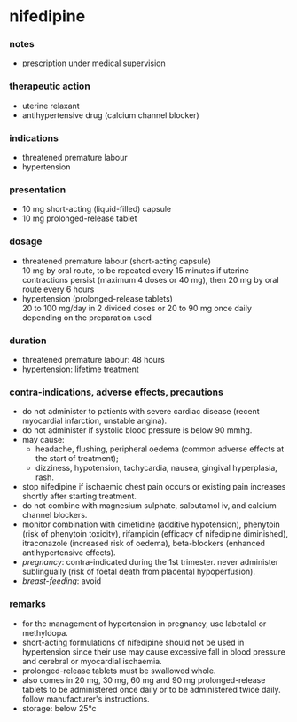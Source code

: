 # nifedipine

### notes
+ prescription under medical supervision

### therapeutic action
+ uterine relaxant
+ antihypertensive drug (calcium channel blocker)

### indications
+ threatened premature labour
+ hypertension

### presentation
+ 10 mg short-acting (liquid-filled) capsule
+ 10 mg prolonged-release tablet

### dosage
+ threatened premature labour (short-acting capsule)  
    10 mg by oral route, to be repeated every 15 minutes if uterine contractions persist (maximum 4 doses or 40 mg), then 20 mg by oral route every 6 hours
+ hypertension (prolonged-release tablets)  
    20 to 100 mg/day in 2 divided doses or 20 to 90 mg once daily depending on the preparation used

### duration
+ threatened premature labour: 48 hours
+ hypertension: lifetime treatment

### contra-indications, adverse effects, precautions
+ do not administer to patients with severe cardiac disease (recent myocardial infarction, unstable angina).
+ do not administer if systolic blood pressure is below 90 mmhg.
+ may cause:
    - headache, flushing, peripheral oedema (common adverse effects at the start of treatment);
    - dizziness, hypotension, tachycardia, nausea, gingival hyperplasia, rash.
+ stop nifedipine if ischaemic chest pain occurs or existing pain increases shortly after starting treatment.
+ do not combine with magnesium sulphate, salbutamol iv, and calcium channel blockers.
+ monitor combination with cimetidine (additive hypotension), phenytoin (risk of phenytoin toxicity), rifampicin (efficacy of nifedipine diminished), itraconazole (increased risk of oedema), beta-blockers (enhanced antihypertensive effects).
+ *pregnancy*: contra-indicated during the 1st trimester. never administer sublingually (risk of foetal death from placental hypoperfusion).
+ *breast-feeding*: avoid

### remarks
+ for the management of hypertension in pregnancy, use labetalol or methyldopa.
+ short-acting formulations of nifedipine should not be used in hypertension since their use may cause excessive fall in blood pressure and cerebral or myocardial ischaemia.
+ prolonged-release tablets must be swallowed whole.
+ also comes in 20 mg, 30 mg, 60 mg and 90 mg prolonged-release tablets to be administered once daily or to be administered twice daily. follow manufacturer's instructions.
+ storage: below 25°c